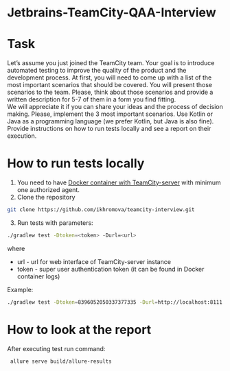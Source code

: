 # Jetbrains-TeamCity-QAA-Interview

# Task
Let’s assume you just joined the TeamCity team. Your goal is to introduce automated testing to improve the quality of the product and the development process. At first, you will need to come up with a list of the most important scenarios that should be covered. You will present those scenarios to the team. Please, think about those scenarios and provide a written description for 5-7 of them in a form you find fitting.  
We will appreciate it if you can share your ideas and the process of decision making.
Please, implement the 3 most important scenarios. Use Kotlin or Java as a programming language (we prefer Kotlin, but Java is also fine). Provide instructions on how to run tests locally and see a report on their execution.


# How to run tests locally
1. You need to have  <a href="https://hub.docker.com/r/jetbrains/teamcity-server/">Docker container with TeamCity-server</a> with minimum one authorized agent.
2. Clone the repository
```bash
git clone https://github.com/ikhromova/teamcity-interview.git
```
3. Run tests with parameters:
```bash
./gradlew test -Dtoken=<token> -Durl=<url>
```
where 
 - url - url for web interface of TeamCity-server instance
 - token - super user authentication token (it can be found in Docker container logs)

Example:
```bash
./gradlew test -Dtoken=8396052050337377335 -Durl=http://localhost:8111
```

# How to look at the report
After executing test run command:
```bash
 allure serve build/allure-results
```